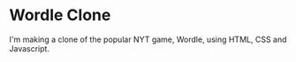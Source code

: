 # Wordle Clone
 I'm making a clone of the popular NYT game, Wordle, using HTML, CSS and Javascript.
